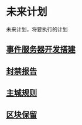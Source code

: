 
# 未来计划

未来计划，将要执行的计划

## [事件服务器开发搭建](./event-server/)

## [封禁报告](./ban)

## [主城规则](./spawn)

## [区块保留](./block.md)